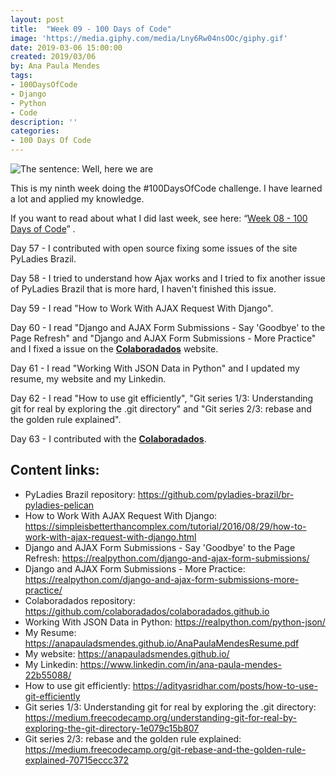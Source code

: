 ```yaml
---
layout: post
title:  "Week 09 - 100 Days of Code"
image: 'https://media.giphy.com/media/Lny6Rw04nsOOc/giphy.gif'
date: 2019-03-06 15:00:00
created: 2019/03/06
by: Ana Paula Mendes
tags:
- 100DaysOfCode
- Django
- Python
- Code
description: ''
categories:
- 100 Days Of Code
---
```


![The sentence: Well, here we are](https://media.giphy.com/media/Lny6Rw04nsOOc/giphy.gif)

This is my ninth week doing the #100DaysOfCode challenge. I have learned a lot and applied my knowledge.

If you want to read about what I did last week, see here: “[Week 08 - 100 Days of Code](https://anapauladsmendes.github.io/week-08-100-days-of-code/)” .

Day 57 - I contributed with open source fixing some issues of the site PyLadies Brazil.

Day 58 - I tried to understand how Ajax works and I tried to fix another issue of PyLadies Brazil that is more hard, I haven't finished this issue.

Day 59 - I read "How to Work With AJAX Request With Django".

Day 60 - I read "Django and AJAX Form Submissions - Say 'Goodbye' to the Page Refresh" and "Django and AJAX Form Submissions - More Practice" and I fixed a issue on the [**Colaboradados**](https://colaboradados.github.io/) website.

Day 61 - I read "Working With JSON Data in Python" and I updated my resume, my website and my Linkedin.

Day 62 - I read "How to use git efficiently", "Git series 1/3: Understanding git for real by exploring the .git directory" and "Git series 2/3: rebase and the golden rule explained".

Day 63 - I contributed with the [**Colaboradados**](https://twitter.com/colaboradados).

## Content links:

- PyLadies Brazil repository: https://github.com/pyladies-brazil/br-pyladies-pelican
- How to Work With AJAX Request With Django: https://simpleisbetterthancomplex.com/tutorial/2016/08/29/how-to-work-with-ajax-request-with-django.html
- Django and AJAX Form Submissions - Say 'Goodbye' to the Page Refresh: https://realpython.com/django-and-ajax-form-submissions/
- Django and AJAX Form Submissions - More Practice: https://realpython.com/django-and-ajax-form-submissions-more-practice/
- Colaboradados repository: https://github.com/colaboradados/colaboradados.github.io
- Working With JSON Data in Python: https://realpython.com/python-json/
- My Resume: https://anapauladsmendes.github.io/AnaPaulaMendesResume.pdf
- My website: https://anapauladsmendes.github.io/
- My Linkedin: https://www.linkedin.com/in/ana-paula-mendes-22b55088/
- How to use git efficiently: https://adityasridhar.com/posts/how-to-use-git-efficiently
- Git series 1/3: Understanding git for real by exploring the .git directory: https://medium.freecodecamp.org/understanding-git-for-real-by-exploring-the-git-directory-1e079c15b807
- Git series 2/3: rebase and the golden rule explained: https://medium.freecodecamp.org/git-rebase-and-the-golden-rule-explained-70715eccc372
